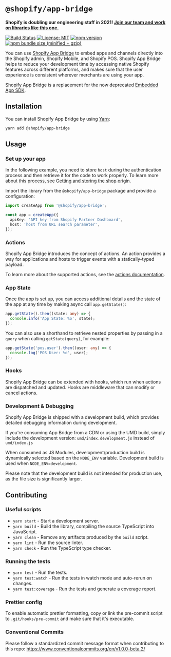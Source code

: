 # `@shopify/app-bridge`

**Shopify is doubling our engineering staff in 2021! [Join our team and work on libraries like this one.](https://smrtr.io/5GGrc)**

[![Build Status](https://travis-ci.com/Shopify/app-bridge.svg?token=RBRyvqQyN525bnfz7J8p&branch=master)](https://travis-ci.com/Shopify/app-bridge)
[![License: MIT](https://img.shields.io/badge/License-MIT-green.svg)](LICENSE.md)
[![npm version](https://badge.fury.io/js/%40shopify%2Fapp-bridge.svg)](https://badge.fury.io/js/%40shopify%2Fapp-bridge.svg)
[![npm bundle size (minified + gzip)](https://img.shields.io/bundlephobia/minzip/@shopify/app-bridge.svg)](https://img.shields.io/bundlephobia/minzip/@shopify/app-bridge.svg)

You can use [Shopify App Bridge](https://shopify.dev/tools/app-bridge) to embed apps and channels directly into the Shopify admin, Shopify Mobile, and Shopify POS. Shopify App Bridge helps to reduce your development time by accessing native Shopify features across different platforms, and makes sure that the user experience is consistent wherever merchants are using your app.

Shopify App Bridge is a replacement for the now deprecated [Embedded App SDK](https://shopify.dev/tools/embedded-app-sdk).

## Installation

You can install Shopify App Bridge by using [Yarn](https://yarnpkg.com):

```sh
yarn add @shopify/app-bridge
```

## Usage

### Set up your app

In the following example, you need to store `host` during the authentication process and then retrieve it for the code to work properly. To learn more about this process, see [Getting and storing the shop origin](https://shopify.dev/tutorials/get-and-store-the-shop-origin).

Import the library from the `@shopify/app-bridge` package and provide a configuration:

```typescript
import createApp from '@shopify/app-bridge';

const app = createApp({
  apiKey: 'API key from Shopify Partner Dashboard',
  host: 'host from URL search parameter',
});
```

### Actions

Shopify App Bridge introduces the concept of actions. An action provides a way for applications and hosts to trigger events with a statically-typed payload.

To learn more about the supported actions, see the [actions documentation](https://shopify.dev/tools/app-bridge/actions).

### App State

Once the app is set up, you can access additional details and the state of the app at
any time by making async call `app.getState()`:

```typescript
app.getState().then((state: any) => {
  console.info('App State: %o', state);
});
```

You can also use a shorthand to retrieve nested properties by passing in a `query` when calling `getState(query)`, for example:

```typescript
app.getState('pos.user').then((user: any) => {
  console.log('POS User: %o', user);
});
```

### Hooks

Shopify App Bridge can be extended with hooks, which run when actions are dispatched and updated.
Hooks are middleware that can modify or cancel actions.

### Development & Debugging

Shopify App Bridge is shipped with a development build, which provides detailed debugging information during development.

If you're consuming App Bridge from a CDN or using the UMD build, simply include the development version:
`umd/index.development.js` instead of `umd/index.js`

When consumed as JS Modules, development/production build is dynamically selected based on the `NODE_ENV` variable. Development build is used when `NODE_ENV=development`.

Please note that the development build is not intended for production use, as the file size is significantly larger.

## Contributing

### Useful scripts

- `yarn start` - Start a development server.
- `yarn build` - Build the library, compiling the source TypeScript into JavaScript.
- `yarn clean` - Remove any artifacts produced by the `build` script.
- `yarn lint` - Run the source linter.
- `yarn check` - Run the TypeScript type checker.

### Running the tests

- `yarn test` - Run the tests.
- `yarn test:watch` - Run the tests in watch mode and auto-rerun on changes.
- `yarn test:coverage` - Run the tests and generate a coverage report.

### Prettier config

To enable automatic prettier formatting, copy or link the pre-commit script to
`.git/hooks/pre-commit` and make sure that it's executable.

### Conventional Commits

Please follow a standardized commit message format when contributing to this repo:
https://www.conventionalcommits.org/en/v1.0.0-beta.2/
